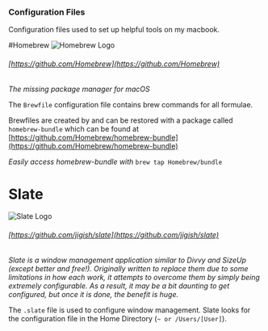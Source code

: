 ### Configuration Files
Configuration files used to set up helpful tools on my macbook.

#Homebrew
![Homebrew Logo](https://avatars2.githubusercontent.com/u/1503512?v=3&s=200)
###### [https://github.com/Homebrew](https://github.com/Homebrew)

*The missing package manager for macOS*

The `Brewfile` configuration file contains brew commands for all formulae.

Brewfiles are created by and can be restored with a package called `homebrew-bundle` which can be found at [https://github.com/Homebrew/homebrew-bundle](https://github.com/Homebrew/homebrew-bundle)

*Easily access homebrew-bundle with* `brew tap Homebrew/bundle`

# Slate
![Slate Logo](https://github.com/jigish/slate/blob/master/icons/IMG/icon_128.png)
###### [https://github.com/jigish/slate](https://github.com/jigish/slate)

*Slate is a window management application similar to Divvy and SizeUp (except better and free!). Originally written to replace them due to some limitations in how each work, it attempts to overcome them by simply being extremely configurable. As a result, it may be a bit daunting to get configured, but once it is done, the benefit is huge.*

The `.slate` file is used to configure window management. Slate looks for the configuration file in the Home Directory (`~ or /Users/[User]`).